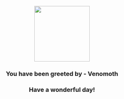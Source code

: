 <p align="center">
    <img src="https://raw.githubusercontent.com/PokeAPI/sprites/master/sprites/pokemon/49.png" width="150" height="150">
</p>
<h3 align="center">You have been greeted by - <b>Venomoth</b></h3>
<h3 align="center">Have a wonderful day!</h3>

